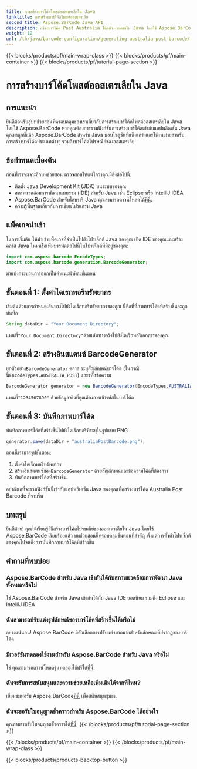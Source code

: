 ```yaml
---
title: การสร้างบาร์โค้ดโพสต์ออสเตรเลียใน Java
linktitle: การสร้างบาร์โค้ดโพสต์ออสเตรเลีย
second_title: Aspose.BarCode Java API
description: สร้างบาร์โค้ด Post Australia ได้อย่างง่ายดายใน Java โดยใช้ Aspose.BarCode ปฏิบัติตามบทช่วยสอนทีละขั้นตอนของเราเพื่อการบูรณาการที่ราบรื่น
weight: 12
url: /th/java/barcode-configuration/generating-australia-post-barcode/
---
```


{{< blocks/products/pf/main-wrap-class >}}
{{< blocks/products/pf/main-container >}}
{{< blocks/products/pf/tutorial-page-section >}}

# การสร้างบาร์โค้ดโพสต์ออสเตรเลียใน Java


## การแนะนำ

ยินดีต้อนรับสู่บทช่วยสอนที่ครอบคลุมของเราเกี่ยวกับการสร้างบาร์โค้ดโพสต์ออสเตรเลียใน Java โดยใช้ Aspose.BarCode หากคุณต้องการรวมฟังก์ชันการสร้างบาร์โค้ดเข้ากับแอปพลิเคชัน Java คุณมาถูกที่แล้ว Aspose.BarCode สำหรับ Java มอบโซลูชันที่แข็งแกร่งและใช้งานง่ายสำหรับการสร้างบาร์โค้ดประเภทต่างๆ รวมถึงบาร์โค้ดไปรษณีย์ของออสเตรเลีย

## ข้อกำหนดเบื้องต้น

ก่อนที่เราจะเจาะลึกบทช่วยสอน ตรวจสอบให้แน่ใจว่าคุณมีสิ่งต่อไปนี้:

- ติดตั้ง Java Development Kit (JDK) บนระบบของคุณ
- สภาพแวดล้อมการพัฒนาแบบรวม (IDE) สำหรับ Java เช่น Eclipse หรือ IntelliJ IDEA
-  Aspose.BarCode สำหรับไลบรารี Java คุณสามารถดาวน์โหลดได้[ที่นี่](https://releases.aspose.com/barcode/java/).
- ความรู้พื้นฐานเกี่ยวกับการเขียนโปรแกรม Java

## แพ็คเกจนำเข้า

ในการเริ่มต้น ให้นำเข้าแพ็คเกจที่จำเป็นไปยังโปรเจ็กต์ Java ของคุณ เปิด IDE ของคุณและสร้างคลาส Java ใหม่หรือเพิ่มบรรทัดต่อไปนี้ในโปรเจ็กต์ที่มีอยู่ของคุณ:

```java
import com.aspose.barcode.EncodeTypes;
import com.aspose.barcode.generation.BarcodeGenerator;
```

มาแบ่งกระบวนการออกเป็นคำแนะนำทีละขั้นตอน

## ขั้นตอนที่ 1: ตั้งค่าไดเรกทอรีทรัพยากร

เริ่มต้นด้วยการกำหนดเส้นทางไปยังไดเร็กทอรีทรัพยากรของคุณ นี่คือที่ที่ภาพบาร์โค้ดที่สร้างขึ้นจะถูกบันทึก

```java
String dataDir = "Your Document Directory";
```

 แทนที่`"Your Document Directory"`ด้วยเส้นทางจริงไปยังไดเร็กทอรีเอกสารของคุณ

## ขั้นตอนที่ 2: สร้างอินสแตนซ์ BarcodeGenerator

 ยกตัวอย่าง`BarcodeGenerator` คลาส ระบุสัญลักษณ์บาร์โค้ด (ในกรณีนี้`EncodeTypes.AUSTRALIA_POST`) และรหัสข้อความ

```java
BarcodeGenerator generator = new BarcodeGenerator(EncodeTypes.AUSTRALIA_POST, "1234567890");
```

 แทนที่`"1234567890"` ด้วยข้อมูลจริงที่คุณต้องการเข้ารหัสในบาร์โค้ด

## ขั้นตอนที่ 3: บันทึกภาพบาร์โค้ด

บันทึกภาพบาร์โค้ดที่สร้างขึ้นไปยังไดเร็กทอรีที่ระบุในรูปแบบ PNG

```java
generator.save(dataDir + "australiaPostBarcode.png");
```

ตอนนี้เรามาสรุปขั้นตอน:

1. ตั้งค่าไดเร็กทอรีทรัพยากร
2.  สร้างอินสแตนซ์ของ`BarcodeGenerator` ด้วยสัญลักษณ์และข้อความโค้ดที่ต้องการ
3. บันทึกภาพบาร์โค้ดที่สร้างขึ้น

อย่าลังเลที่จะรวมฟังก์ชันนี้เข้ากับแอปพลิเคชัน Java ของคุณเพื่อสร้างบาร์โค้ด Australia Post Barcode ที่ราบรื่น

## บทสรุป

ยินดีด้วย! คุณได้เรียนรู้วิธีสร้างบาร์โค้ดไปรษณีย์ของออสเตรเลียใน Java โดยใช้ Aspose.BarCode เรียบร้อยแล้ว บทช่วยสอนนี้ครอบคลุมขั้นตอนที่สำคัญ ตั้งแต่การตั้งค่าโปรเจ็กต์ของคุณไปจนถึงการบันทึกภาพบาร์โค้ดที่สร้างขึ้น

## คำถามที่พบบ่อย

### Aspose.BarCode สำหรับ Java เข้ากันได้กับสภาพแวดล้อมการพัฒนา Java ทั้งหมดหรือไม่
ใช่ Aspose.BarCode สำหรับ Java เข้ากันได้กับ Java IDE ยอดนิยม รวมถึง Eclipse และ IntelliJ IDEA

### ฉันสามารถปรับแต่งรูปลักษณ์ของบาร์โค้ดที่สร้างขึ้นได้หรือไม่
อย่างแน่นอน! Aspose.BarCode มีตัวเลือกการปรับแต่งมากมายสำหรับลักษณะที่ปรากฏของบาร์โค้ด

### มีเวอร์ชันทดลองใช้งานสำหรับ Aspose.BarCode สำหรับ Java หรือไม่
 ใช่ คุณสามารถดาวน์โหลดรุ่นทดลองใช้ฟรีได้[ที่นี่](https://releases.aspose.com/).

### ฉันจะรับการสนับสนุนและความช่วยเหลือเพิ่มเติมได้จากที่ไหน?
 เยี่ยมชมฟอรั่ม Aspose.BarCode[ที่นี่](https://forum.aspose.com/c/barcode/13) เพื่อสนับสนุนชุมชน

### ฉันจะขอรับใบอนุญาตชั่วคราวสำหรับ Aspose.BarCode ได้อย่างไร
 คุณสามารถรับใบอนุญาตชั่วคราวได้[ที่นี่](https://purchase.aspose.com/temporary-license/).
{{< /blocks/products/pf/tutorial-page-section >}}

{{< /blocks/products/pf/main-container >}}
{{< /blocks/products/pf/main-wrap-class >}}

{{< blocks/products/products-backtop-button >}}
